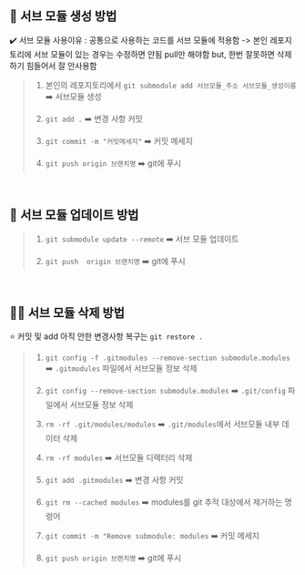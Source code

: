 ## 🔗 서브 모듈 생성 방법
✔️ 서브 모듈 사용이유 : 공통으로 사용하는 코드를 서브 모듈에 적용함 -> 본인 레포지토리에 서브 모듈이 있는 경우는 수정하면 안됨 pull만 해야함 but, 한번 잘못하면 삭제 하기 힘들어서 잘 안사용함

>1. 본인의 레포지토리에서 `git submodule add 서브모듈_주소 서브모듈_생성이름` ➡️  서브모듈 생성
>
>2. `git add .` ➡️ 변경 사항 커밋
>
>3. `git commit -m "커밋메세지"` ➡️ 커밋 메세지
>
>4. `git push origin 브랜치명` ➡️ git에 푸시

</br>

## 🔄 서브 모듈 업데이트 방법
>1. `git submodule update --remote` ➡️ 서브 모듈 업데이트
>
>2. `git push  origin 브랜치명` ➡️ git에 푸시

</br>

## ⛓️‍💥 서브 모듈 삭제 방법 
⭐️ 커밋 및 add 아직 안한 변경사항 복구는 `git restore .`

>1. `git config -f .gitmodules --remove-section submodule.modules` ➡️ `.gitmodules` 파일에서 서브모듈 정보 삭제
>
>2. `git config --remove-section submodule.modules` ➡️ `.git/config` 파일에서 서브모듈 정보 삭제
>
>3. `rm -rf .git/modules/modules` ➡️ `.git/modules`에서 서브모듈 내부 데이터 삭제
>
>4. `rm -rf modules` ➡️ 서브모듈 디렉터리 삭제
>
>5. `git add .gitmodules` ➡️ 변경 사항 커밋
>
>6. `git rm --cached modules` ➡️ modules를 git  추적 대상에서 제거하는 명령어
>
>7. `git commit -m "Remove submodule: modules` ➡️ 커밋 메세지
>
>8. `git push origin 브랜치명` ➡️ git에 푸시


